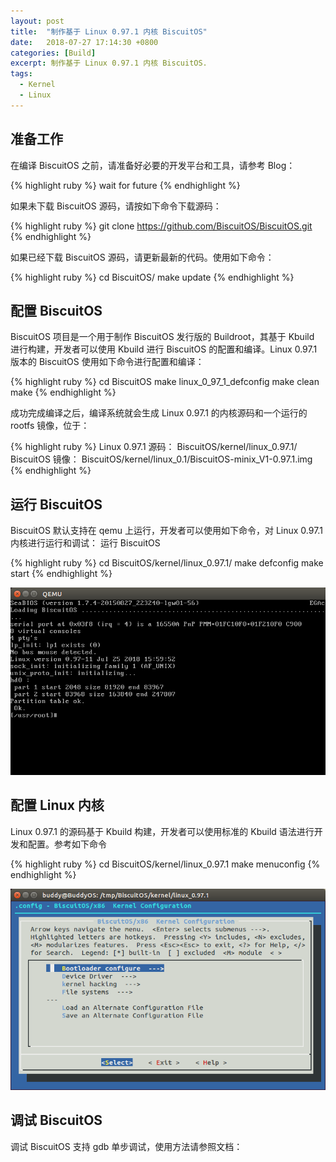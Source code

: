 ```yaml
---
layout: post
title:  "制作基于 Linux 0.97.1 内核 BiscuitOS"
date:   2018-07-27 17:14:30 +0800
categories: [Build]
excerpt: 制作基于 Linux 0.97.1 内核 BiscuitOS.
tags:
  - Kernel
  - Linux
---
```


## 准备工作

在编译 BiscuitOS 之前，请准备好必要的开发平台和工具，请参考 Blog：

{% highlight ruby %}
  wait for future
{% endhighlight %}

如果未下载 BiscuitOS 源码，请按如下命令下载源码：

{% highlight ruby %}
git clone https://github.com/BiscuitOS/BiscuitOS.git
{% endhighlight %}

如果已经下载 BiscuitOS 源码，请更新最新的代码。使用如下命令：

{% highlight ruby %}
cd BiscuitOS/
make update
{% endhighlight %}

## 配置 BiscuitOS

BiscuitOS 项目是一个用于制作 BiscuitOS 发行版的 Buildroot，其基于 Kbuild 进行构建，开发者可以使用 Kbuild 进行 BiscuitOS 的配置和编译。Linux 0.97.1 版本的 BiscuitOS 使用如下命令进行配置和编译：

{% highlight ruby %}
cd BiscuitOS
make linux_0_97_1_defconfig
make clean
make
{% endhighlight %}

成功完成编译之后，编译系统就会生成 Linux 0.97.1 的内核源码和一个运行的 rootfs 镜像，位于：

{% highlight ruby %}
Linux 0.97.1 源码： BiscuitOS/kernel/linux_0.97.1/
BiscuitOS 镜像：  BiscuitOS/kernel/linux_0.1/BiscuitOS-minix_V1-0.97.1.img
{% endhighlight %}

## 运行 BiscuitOS

BiscuitOS 默认支持在 qemu 上运行，开发者可以使用如下命令，对 Linux 0.97.1 内核进行运行和调试：
运行 BiscuitOS

{% highlight ruby %}
cd BiscuitOS/kernel/linux_0.97.1/
make defconfig
make start
{% endhighlight %}

![Running0.97.1](https://raw.githubusercontent.com/EmulateSpace/PictureSet/master/BiscuitOS/buildroot/V000011.png)

## 配置 Linux 内核

Linux 0.97.1 的源码基于 Kbuild 构建，开发者可以使用标准的 Kbuild 语法进行开发和配置。参考如下命令

{% highlight ruby %}
cd BiscuitOS/kernel/linux_0.97.1
make menuconfig
{% endhighlight %}

![menuconfig0.97.1](https://raw.githubusercontent.com/EmulateSpace/PictureSet/master/BiscuitOS/buildroot/V000012.png)

## 调试 BiscuitOS

调试 BiscuitOS 支持 gdb 单步调试，使用方法请参照文档：

